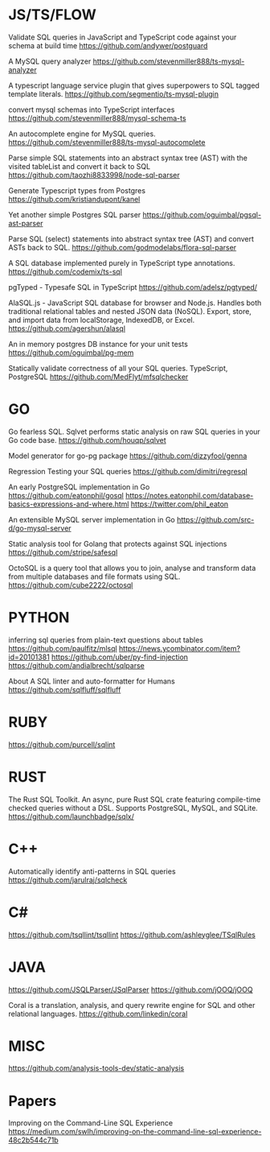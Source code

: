 # JS/TS/FLOW

Validate SQL queries in JavaScript and TypeScript code against your schema at build time
https://github.com/andywer/postguard


A MySQL query analyzer
https://github.com/stevenmiller888/ts-mysql-analyzer


A typescript language service plugin that gives superpowers to SQL tagged template literals.
https://github.com/segmentio/ts-mysql-plugin


convert mysql schemas into TypeScript interfaces
https://github.com/stevenmiller888/mysql-schema-ts

An autocomplete engine for MySQL queries.
https://github.com/stevenmiller888/ts-mysql-autocomplete


Parse simple SQL statements into an abstract syntax tree (AST) with the visited tableList and convert it back to SQL
https://github.com/taozhi8833998/node-sql-parser


Generate Typescript types from Postgres
https://github.com/kristiandupont/kanel


Yet another simple Postgres SQL parser
https://github.com/oguimbal/pgsql-ast-parser


Parse SQL (select) statements into abstract syntax tree (AST) and convert ASTs back to SQL.
https://github.com/godmodelabs/flora-sql-parser


A SQL database implemented purely in TypeScript type annotations.
https://github.com/codemix/ts-sql


pgTyped - Typesafe SQL in TypeScript
https://github.com/adelsz/pgtyped/


AlaSQL.js - JavaScript SQL database for browser and Node.js. Handles both traditional relational tables and nested JSON data (NoSQL). Export, store, and import data from localStorage, IndexedDB, or Excel.
https://github.com/agershun/alasql


An in memory postgres DB instance for your unit tests
https://github.com/oguimbal/pg-mem


Statically validate correctness of all your SQL queries. TypeScript, PostgreSQL
https://github.com/MedFlyt/mfsqlchecker

# GO

Go fearless SQL. Sqlvet performs static analysis on raw SQL queries in your Go code base.
https://github.com/houqp/sqlvet


Model generator for go-pg package
https://github.com/dizzyfool/genna


Regression Testing your SQL queries
https://github.com/dimitri/regresql


An early PostgreSQL implementation in Go
https://github.com/eatonphil/gosql
https://notes.eatonphil.com/database-basics-expressions-and-where.html
https://twitter.com/phil_eaton


An extensible MySQL server implementation in Go
https://github.com/src-d/go-mysql-server


Static analysis tool for Golang that protects against SQL injections
https://github.com/stripe/safesql


OctoSQL is a query tool that allows you to join, analyse and transform data from multiple databases and file formats using SQL.
https://github.com/cube2222/octosql

# PYTHON

inferring sql queries from plain-text questions about tables
https://github.com/paulfitz/mlsql
https://news.ycombinator.com/item?id=20101381
https://github.com/uber/py-find-injection
https://github.com/andialbrecht/sqlparse


About
A SQL linter and auto-formatter for Humans
https://github.com/sqlfluff/sqlfluff

# RUBY

https://github.com/purcell/sqlint

# RUST

The Rust SQL Toolkit. An async, pure Rust SQL crate featuring compile-time checked queries without a DSL. Supports PostgreSQL, MySQL, and SQLite.
https://github.com/launchbadge/sqlx/


# C++
Automatically identify anti-patterns in SQL queries
https://github.com/jarulraj/sqlcheck


# C#
https://github.com/tsqllint/tsqllint
https://github.com/ashleyglee/TSqlRules


# JAVA
https://github.com/JSQLParser/JSqlParser
https://github.com/jOOQ/jOOQ


Coral is a translation, analysis, and query rewrite engine for SQL and other relational languages.
https://github.com/linkedin/coral


# MISC
https://github.com/analysis-tools-dev/static-analysis


# Papers
Improving on the Command-Line SQL Experience
https://medium.com/swlh/improving-on-the-command-line-sql-experience-48c2b544c71b